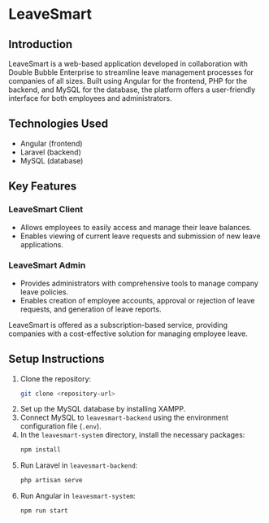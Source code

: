 # LeaveSmart

## Introduction
LeaveSmart is a web-based application developed in collaboration with Double Bubble Enterprise to streamline leave management processes for companies of all sizes. Built using Angular for the frontend, PHP for the backend, and MySQL for the database, the platform offers a user-friendly interface for both employees and administrators.

## Technologies Used
- Angular (frontend)
- Laravel (backend)
- MySQL (database)

## Key Features

### LeaveSmart Client
- Allows employees to easily access and manage their leave balances.
- Enables viewing of current leave requests and submission of new leave applications.

### LeaveSmart Admin
- Provides administrators with comprehensive tools to manage company leave policies.
- Enables creation of employee accounts, approval or rejection of leave requests, and generation of leave reports.

LeaveSmart is offered as a subscription-based service, providing companies with a cost-effective solution for managing employee leave.

## Setup Instructions
1. Clone the repository:
    ```bash
    git clone <repository-url>
    ```
2. Set up the MySQL database by installing XAMPP.
3. Connect MySQL to `leavesmart-backend` using the environment configuration file (`.env`).
4. In the `leavesmart-system` directory, install the necessary packages:
    ```bash
    npm install
    ```
5. Run Laravel in `leavesmart-backend`:
    ```bash
    php artisan serve
    ```
6. Run Angular in `leavesmart-system`:
    ```bash
    npm run start
    ```
